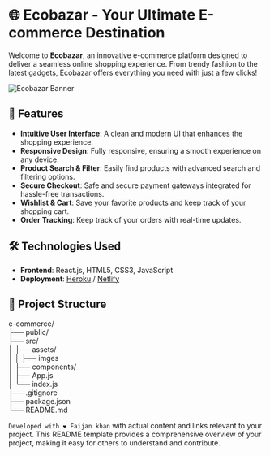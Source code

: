 # 🌐 Ecobazar - Your Ultimate E-commerce Destination

Welcome to **Ecobazar**, an innovative e-commerce platform designed to deliver a seamless online shopping experience. From trendy fashion to the latest gadgets, Ecobazar offers everything you need with just a few clicks!

![Ecobazar Banner](https://via.placeholder.com/1000x300?text=Ecobazar+E-commerce)

## 🚀 Features

- **Intuitive User Interface**: A clean and modern UI that enhances the shopping experience.
- **Responsive Design**: Fully responsive, ensuring a smooth experience on any device.
- **Product Search & Filter**: Easily find products with advanced search and filtering options.
- **Secure Checkout**: Safe and secure payment gateways integrated for hassle-free transactions.
- **Wishlist & Cart**: Save your favorite products and keep track of your shopping cart.
- **Order Tracking**: Keep track of your orders with real-time updates.

## 🛠️ Technologies Used

- **Frontend**: React.js, HTML5, CSS3, JavaScript
- **Deployment**: [Heroku](https://heroku.com) / [Netlify](https://netlify.com)

## 📂 Project Structure
e-commerce/ <br>
├── public/<br>
├── src/<br>
│ ├── assets/<br>
│ │ ├── imges<br>
│ ├── components/<br>
│ ├── App.js<br>
│ └── index.js<br>
├── .gitignore<br>
├── package.json<br>
└── README.md<br>



 `Developed with ❤️ Faijan khan` with actual content and links relevant to your project. This README template provides a comprehensive overview of your project, making it easy for others to understand and contribute.
